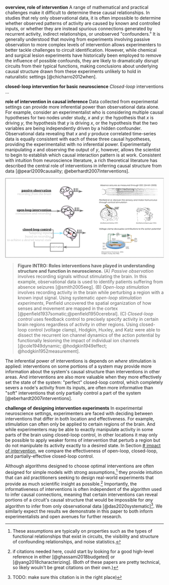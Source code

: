 <!-- NOTE: starts to be intervention-y... maybe this section shouldn't exist if we're not discussing time-series estimation in depth -->
**overview, role of intervention**
A range of mathematical and practical challenges make it difficult to determine these causal relationships. In studies that rely only observational data, it is often impossible to determine whether observed patterns of activity are caused by known and controlled inputs, or whether they are instead spurious connections generated by recurrent activity, indirect relationships, or unobserved "confounders." It is generally understood that moving from experiments involving passive observation to more complex levels of intervention allows experimenters to better tackle challenges to circuit identification. However, while chemical and surgical lesion experiments have historically been employed to remove the influence of possible confounds, they are likely to dramatically disrupt circuits from their typical functions, making conclusions about underlying causal structure drawn from these experiments unlikely to hold in naturalistic settings [@chicharro2012when]. 

<!-- TODO: lesion refs from thesis -->

**closed-loop intervention for basic neuroscience**
*Closed-loop* interventions ...
<!-- TODO: add closed-loop in neuro

```
pull in connection to closed-loop in neuro
```

<!-- NOTE: see also:
/sketches_and_notation/intro-background/__background_from_th.md
/sketches_and_notation/intro-background/__background_control_prop.md
/sketches_and_notation/intro-background/background_why_control.md
-->
<!-- NOTE: prior draft archived at /section_content/spiking_draft/spiking_background_intervention_causal_inf.md -->

**role of intervention in causal inference**
Data collected from experimental settings can provide more inferential power than observational data alone. For example, consider an experimentalist who is considering multiple causal hypotheses for two nodes under study, $x$ and $y$: the hypothesis that $x$ is driving $y$, the hypothesis that $y$ is driving $x$, or the hypothesis that the two variables are being independently driven by a hidden confounder. Observational data revealing that $x$ and $y$ produce correlated time-series data is equally consistent with each of these three causal hypotheses, providing the experimentalist with no inferential power. Experimentally manipulating $x$ and observing the output of $y$, however, allows the scientist to begin to establish which causal interaction pattern is at work. Consistent with intuition from neuroscience literature, a rich theoretical literature has described the central role of interventions in inferring causal structure from data [@pearl2009causality; @eberhardt2007interventions].

![](/figures/core_figure_sketches/figure1_sketch.png "role of interventions")

> **Figure INTRO: Roles interventions have played in understanding structure and function in neuroscience.** (A) *Passive observation* involves recording signals without stimulating the brain. In this example, observational data is used to identify patients suffering from absence seizures [@smith2005eeg]. (B) *Open-loop stimulation* involves recording activity in the brain while perturbing a region with a known input signal. Using systematic *open-loop stimulation experiments*, Penfield uncovered the spatial organization of how senses and movement are mapped in the cortex [@penfield1937somatic;@penfield1950cerebral]. (C) *Closed-loop control* uses feedback control to precisely specify activity in certain brain regions regardless of activity in other regions. Using closed-loop control (voltage clamp), Hodgkin, Huxley, and Katz were able to dissect the recurrent ion channel dynamics of the action potential by functionally lesioning the impact of individual ion channels [@cole1949dynamic; @hodgkin1949effect; @hodgkin1952measurement].

The inferential power of interventions is depends on *where* stimulation is applied: interventions on some portions of a system may provide more information about the system's causal structure than interventions in other areas. And interventions are also more valuable when they more effectively set the state of the system: "perfect" closed-loop control, which completely severs a node's activity from its inputs, are often more informative than "soft" interventions that only partially control a part of the system [@eberhardt2007interventions].

**challenge of designing intervention experiments**
In experimental neuroscience settings, experimenters are faced with deciding between interventions that differ in both location and effectiveness. For example, stimulation can often only be applied to certain regions of the brain. And while experimenters may be able to exactly manipulate activity in some parts of the brain using closed-loop control, in other locations it may only be possible to apply weaker forms of intervention that perturb a region but do not manipulate its activity exactly to a desired state. In Section [# impact of intervention](REF-SECTION-HERE), we compare the effectiveness of open-loop, closed-loop, and partially-effective closed-loop control.

Although algorithms designed to choose optimal interventions are often designed for simple models with strong assumptions,[^more] they provide intuition that can aid practitioners seeking to design real-world experiments that provide as much scientific insight as possible.[^possible-cite] Importantly, the informativeness of interventions is often independent of the algorithm used to infer causal connections, meaning that certain interventions can reveal portions of a circuit's causal structure that would be impossible for *any* algorithm to infer from only observational data [@das2020systematic][^check-das]. We similarly expect the results we demonstrate in this paper to both inform experimentalists and open avenues for further research.

[^check-das]: TODO: make sure this citation is in the right place)

[^more]: These assumptions are typically on properties such as the types of functional relationships that exist in circuits, the visibility and structure of confounding relationships, and noise statistics.

[^possible-cite]: if citations needed here, could start by looking for a good high-level reference in either [@ghassami2018budgeted] or [@yang2018characterizing]. (Both of these papers are pretty technical, so likely wouln't be great citations on their own.)
